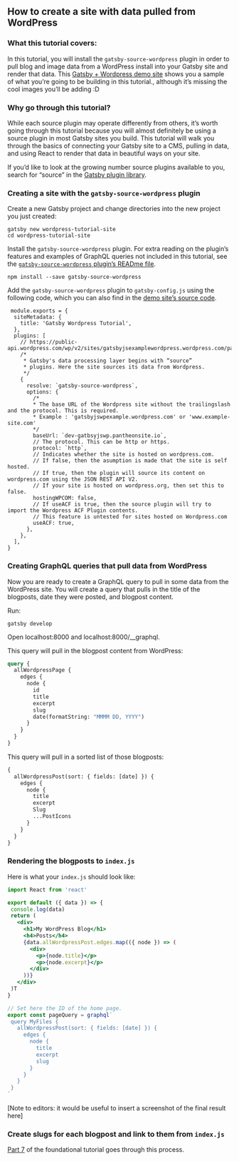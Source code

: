## How to create a site with data pulled from WordPress 

### What this tutorial covers:

In this tutorial, you will install the `gatsby-source-wordpress` plugin in order to pull blog and image data from a WordPress install into your Gatsby site and render that data. This [Gatsby + Wordpress demo site](https://using-wordpress.gatsbyjs.org/) shows you a sample of what you’re going to be building in this tutorial., although it’s missing the cool images you’ll be adding :D

### Why go through this tutorial? 

While each source plugin may operate differently from others, it’s worth going through this tutorial because you will almost definitely be using a source plugin in most Gatsby sites you build. This tutorial will walk you through the basics of connecting your Gatsby site to a CMS, pulling in data, and using React to render that data in beautiful ways on your site.

If you’d like to look at the growing number source plugins available to you, search for “source” in the [Gatsby plugin library](/plugins/?=source).

### Creating a site with the `gatsby-source-wordpress` plugin

Create a new Gatsby project and change directories into the new project you just created:

```shell
gatsby new wordpress-tutorial-site
cd wordpress-tutorial-site
```

Install the `gatsby-source-wordpress` plugin. For extra reading on the plugin’s features and examples of GraphQL queries not included in this tutorial, see the [`gatsby-source-wordpress` plugin’s READme file](/packages/gatsby-source-wordpress/?=wordpress).

```shell
npm install --save gatsby-source-wordpress
```

Add the `gatsby-source-wordpress` plugin to `gatsby-config.js` using the following code, which you can also find in the [demo site’s source code](https://github.com/gatsbyjs/gatsby/blob/master/examples/using-wordpress/gatsby-config.js). 

```javascript{32-58}
 module.exports = {
  siteMetadata: {
    title: 'Gatsby Wordpress Tutorial',
  },
  plugins: [
    // https://public-api.wordpress.com/wp/v2/sites/gatsbyjsexamplewordpress.wordpress.com/pages/
    /*
     * Gatsby's data processing layer begins with “source”
     * plugins. Here the site sources its data from Wordpress.
     */
    {
      resolve: `gatsby-source-wordpress`,
      options: {
        /*
        * The base URL of the Wordpress site without the trailingslash and the protocol. This is required.
        * Example : 'gatsbyjswpexample.wordpress.com' or 'www.example-site.com'
        */
        baseUrl: `dev-gatbsyjswp.pantheonsite.io`,
        // The protocol. This can be http or https.
        protocol: `http`,
        // Indicates whether the site is hosted on wordpress.com.
        // If false, then the asumption is made that the site is self hosted.
        // If true, then the plugin will source its content on wordpress.com using the JSON REST API V2.
        // If your site is hosted on wordpress.org, then set this to false.
        hostingWPCOM: false,
        // If useACF is true, then the source plugin will try to import the Wordpress ACF Plugin contents.
        // This feature is untested for sites hosted on Wordpress.com
        useACF: true,
      },
    },
  ],
}
```

### Creating GraphQL queries that pull data from WordPress

Now you are ready to create a GraphQL query to pull in some data from the WordPress site. You will create a query that pulls in the title of the blogposts, date they were posted, and blogpost content.

Run:

```shell
gatsby develop
```

Open localhost:8000 and localhost:8000/__graphql. 

This query will pull in the blogpost content from WordPress:

```graphql
query {
  allWordpressPage {
    edges {
      node {
        id
        title
        excerpt
        slug
        date(formatString: "MMMM DD, YYYY")
      }
    }
  }
}
```


This query will pull in a sorted list of those blogposts:

```graphql
{
  allWordpressPost(sort: { fields: [date] }) {
    edges {
      node {
        title
        excerpt
        Slug
        ...PostIcons
      }
    }
  }
}
```


### Rendering the blogposts to `index.js`

Here is what your `index.js` should look like:

```jsx
import React from 'react'

export default ({ data }) => {
 console.log(data)
 return (
   <div>
     <h1>My WordPress Blog</h1>
     <h4>Posts</h4>
     {data.allWordpressPost.edges.map(({ node }) => (
       <div>
         <p>{node.title}</p>
         <p>{node.excerpt}</p>
       </div>
     ))}
   </div>
 )T
}

// Set here the ID of the home page.
export const pageQuery = graphql`
 query MyFiles {
   allWordpressPost(sort: { fields: [date] }) {
     edges {
       node {
         title
         excerpt
         slug
       }
     }
   }
 }
`
```

[Note to editors: it would be useful to insert a screenshot of the final result here]

### Create slugs for each blogpost and link to them from `index.js`
[Part 7](/tutorial/part-seven/) of the foundational tutorial goes through this process.
